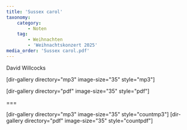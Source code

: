 ```yaml
---
title: 'Sussex carol'
taxonomy:
    category:
        - Noten
    tag:
        - Weihnachten
        - 'Weihnachtskonzert 2025'
media_order: 'Sussex carol.pdf'
---
```


David Willcocks

[dir-gallery directory="mp3" image-size="35" style="mp3"]

[dir-gallery directory="pdf" image-size="35" style="pdf"]

===

[dir-gallery directory="mp3" image-size="35" style="countmp3"]
[dir-gallery directory="pdf" image-size="35" style="countpdf"]